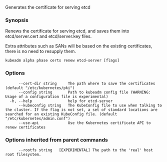 
Generates the certificate for serving etcd

### Synopsis

Renews the certificate for serving etcd, and saves them into etcd/server.cert and etcd/server.key files. 

Extra attributes such as SANs will be based on the existing certificates, there is no need to resupply them.

```
kubeadm alpha phase certs renew etcd-server [flags]
```

### Options

```
      --cert-dir string     The path where to save the certificates (default "/etc/kubernetes/pki")
      --config string       Path to kubeadm config file (WARNING: Usage of a configuration file is experimental)
  -h, --help                help for etcd-server
      --kubeconfig string   The KubeConfig file to use when talking to the cluster. If the flag is not set, a set of standard locations are searched for an existing KubeConfig file. (default "/etc/kubernetes/admin.conf")
      --use-api             Use the Kubernetes certificate API to renew certificates
```

### Options inherited from parent commands

```
      --rootfs string   [EXPERIMENTAL] The path to the 'real' host root filesystem.
```

